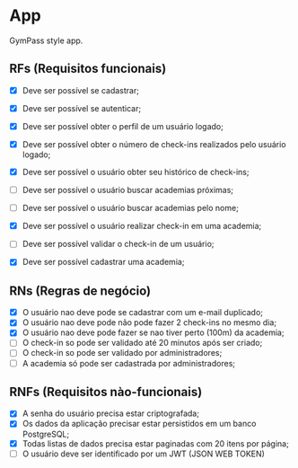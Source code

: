 # App

GymPass style app.


## RFs (Requisitos funcionais)
- [X] Deve ser possível se cadastrar;
- [x] Deve ser possível se autenticar;
- [x] Deve ser possível obter o perfil de um usuário logado;
- [x] Deve ser possível obter o número de check-ins realizados pelo usuário logado;
- [x] Deve ser possível o usuário obter seu histórico de check-ins;
- [ ] Deve ser possível o usuário buscar academias próximas;
- [ ] Deve ser possível o usuário buscar academias pelo nome;
- [x] Deve ser possível o usuário realizar check-in em uma academia;
- [ ] Deve ser possível validar o check-in de um usuário;
- [x] Deve ser possível cadastrar uma academia;


## RNs (Regras de negócio)

- [X] O usuário nao deve pode se cadastrar com um e-mail duplicado;
- [x] O usuário nao deve pode não pode fazer 2 check-ins no mesmo dia;
- [x] O usuário nao deve pode fazer se nao tiver perto (100m) da academia;
- [ ] O check-in so pode ser validado até 20 minutos após ser criado;
- [ ] O check-in so pode ser validado por administradores;
- [ ] A academia só pode ser cadastrada por administradores;

## RNFs (Requisitos nào-funcionais)

- [X] A senha do usuário precisa estar criptografada;
- [X] Os dados da aplicação precisar estar persistidos em um banco PostgreSQL;
- [x] Todas listas de dados precisa  estar paginadas com 20 itens por página;
- [ ] O usuário deve ser identificado por um JWT (JSON WEB TOKEN)